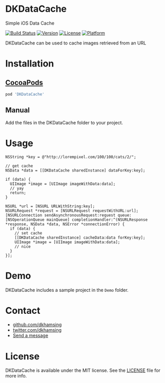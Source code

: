 # DKDataCache

Simple iOS Data Cache

[![Build Status](https://travis-ci.org/dkhamsing/DKDataCache.svg?branch=master)](https://travis-ci.org/dkhamsing/DKDataCache)
[![Version](https://img.shields.io/cocoapods/v/DKDataCache.svg?style=flat)](http://cocoadocs.org/docsets/DKDataCache)
[![License](https://img.shields.io/cocoapods/l/DKDataCache.svg?style=flat)](http://cocoadocs.org/docsets/DKDataCache)
[![Platform](https://img.shields.io/cocoapods/p/DKDataCache.svg?style=flat)](http://cocoadocs.org/docsets/DKDataCache)

DKDataCache can be used to cache images retrieved from an URL

# Installation

## [CocoaPods](https://cocoapods.org/)
``` ruby
pod 'DKDataCache'
```

## Manual
Add the files in the DKDataCache folder to your project.

# Usage
``` objc
NSString *key = @"http://lorempixel.com/100/100/cats/2/";

// get cache
NSData *data = [[DKDataCache sharedInstance] dataForKey:key];

if (data) {
  UIImage *image = [UIImage imageWithData:data];
  // yay
  return;
}

NSURL *url = [NSURL URLWithString:key];
NSURLRequest *request = [NSURLRequest requestWithURL:url];
[NSURLConnection sendAsynchronousRequest:request queue:[NSOperationQueue mainQueue] completionHandler:^(NSURLResponse *response, NSData *data, NSError *connectionError) {
  if (data) {
    // set cache
    [[DKDataCache sharedInstance] cacheData:data forKey:key];
    UIImage *image = [UIImage imageWithData:data];
    // nice
  }
}];
```

# Demo
DKDataCache includes a sample project in the `Demo` folder.

# Contact
- [github.com/dkhamsing](https://github.com/dkhamsing)
- [twitter.com/dkhamsing](https://twitter.com/dkhamsing)
- [Send a message](http://dkhamsing.tumblr.com/ask)

# License
DKDataCache is available under the MIT license. See the [LICENSE](LICENSE) file for more info.
